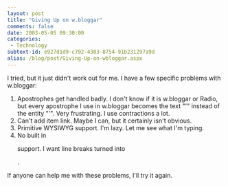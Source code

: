 ```yaml
---
layout: post
title: "Giving Up on w.bloggar"
comments: false
date: 2003-05-05 09:30:00
categories:
 - Technology
subtext-id: e927d1d9-c792-4303-8754-91b231297a9d
alias: /blog/post/Giving-Up-on-wbloggar.aspx
---
```



I tried, but it just didn't work out for me. I have a few specific problems with w.bloggar:

  1. Apostrophes get handled badly. I don't know if it is w.bloggar or Radio, but every apostrophe I use in w.bloggar becomes the text "&apos;" instead of the entity "&apos;". Very frustrating. I use contractions a lot. 
  2. Can't add item link. Maybe I can, but it certainly isn't obvious. 
  3. Primitive WYSIWYG support. I'm lazy. Let me see what I'm typing. 
  4. No built in <p> support. I want line breaks turned into <p>.

If anyone can help me with these problems, I'll try it again.
